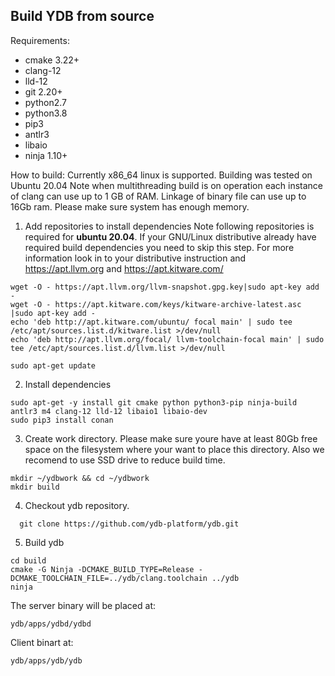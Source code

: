 ## Build YDB from source

Requirements:
 - cmake 3.22+
 - clang-12
 - lld-12
 - git 2.20+
 - python2.7
 - python3.8
 - pip3
 - antlr3
 - libaio
 - ninja 1.10+

How to build:
 Currently x86_64 linux is supported. Building was tested on Ubuntu 20.04
 Note when multithreading build is on operation each instance of clang can use up to 1 GB of RAM. Linkage of binary file can use up to 16Gb ram. Please make sure system has enough memory.

 1. Add repositories to install dependencies
 Note following repositories is required for **ubuntu 20.04**. If your GNU/Linux distributive already have required build dependencies you need to skip this step.
For more information look in to your distributive instruction and https://apt.llvm.org and https://apt.kitware.com/
 ```
 wget -O - https://apt.llvm.org/llvm-snapshot.gpg.key|sudo apt-key add -
 wget -O - https://apt.kitware.com/keys/kitware-archive-latest.asc |sudo apt-key add -
 echo 'deb http://apt.kitware.com/ubuntu/ focal main' | sudo tee /etc/apt/sources.list.d/kitware.list >/dev/null
 echo 'deb http://apt.llvm.org/focal/ llvm-toolchain-focal main' | sudo tee /etc/apt/sources.list.d/llvm.list >/dev/null

 sudo apt-get update
 ```

 2. Install dependencies
 ```
 sudo apt-get -y install git cmake python python3-pip ninja-build antlr3 m4 clang-12 lld-12 libaio1 libaio-dev
 sudo pip3 install conan
 ```

 3. Create work directory. Please make sure youre have at least 80Gb free space on the filesystem where your want to place this directory. Also we recomend to use SSD drive to reduce build time.
 ```
 mkdir ~/ydbwork && cd ~/ydbwork
 mkdir build
 ```

 4. Checkout ydb repository.
 ```
   git clone https://github.com/ydb-platform/ydb.git
 ```

 5. Build ydb
 ```
 cd build
 cmake -G Ninja -DCMAKE_BUILD_TYPE=Release -DCMAKE_TOOLCHAIN_FILE=../ydb/clang.toolchain ../ydb
 ninja
 ```
 The server binary will be placed at:
 ```
 ydb/apps/ydbd/ydbd
 ```
 Client binart at:
 ```
 ydb/apps/ydb/ydb
 ```

